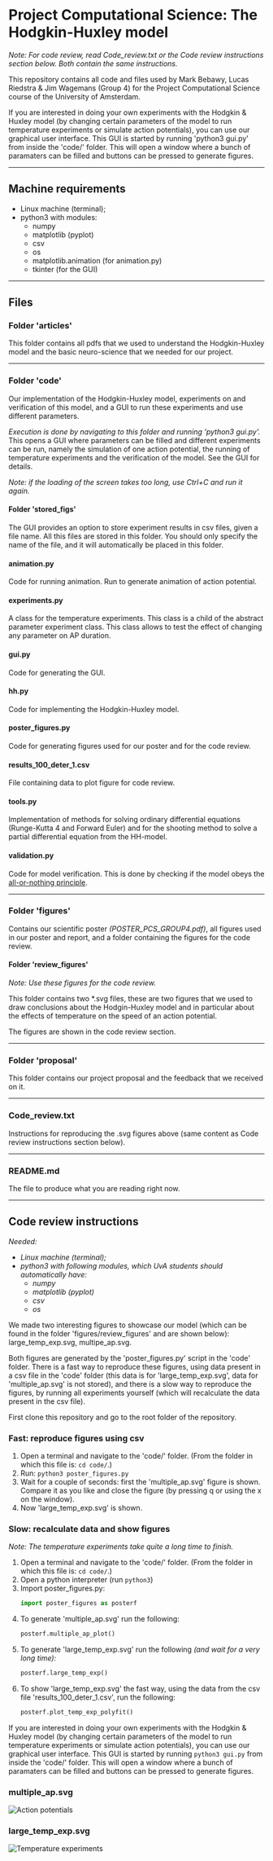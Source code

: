 # Project Computational Science: The Hodgkin-Huxley model
*Note: For code review, read Code_review.txt or the Code review instructions section below.*
*Both contain the same instructions.*

This repository contains all code and files used by Mark Bebawy, Lucas Riedstra & Jim Wagemans (Group 4)
for the Project Computational Science course of the University of Amsterdam.

If you are interested in doing your own experiments with
the Hodgkin & Huxley model (by changing
certain parameters of the model to run temperature experiments
or simulate action potentials), you can use our graphical
user interface. This GUI is started by running 'python3 gui.py' from inside the 'code/' folder.
This will open a window where a bunch of paramaters can be filled and buttons can be pressed to generate figures.

---
## Machine requirements
- Linux machine (terminal);
- python3 with modules:
    - numpy
    - matplotlib (pyplot)
    - csv
    - os
    - matplotlib.animation (for animation.py)
    - tkinter (for the GUI)

---
## Files
### Folder 'articles'
This folder contains all pdfs that we used to understand the Hodgkin-Huxley model and
the basic neuro-science that we needed for our project.

------------------
### Folder 'code'
Our implementation of the Hodgkin-Huxley model, experiments on and verification of
this model, and a GUI to run these experiments and use different parameters.

*Execution is done by navigating to this folder and running 'python3 gui.py'.*
This opens a GUI where parameters can be filled and different experiments can be run,
namely the simulation of one action potential, the running of temperature experiments
and the verification of the model. See the GUI for details.

*Note: if the loading of the screen takes too long, use Ctrl+C and run it again.*

#### Folder 'stored_figs'
The GUI provides an option to store experiment results in csv files, given
a file name. All this files are stored in this folder. You should only
specify the name of the file, and it will automatically be placed in this folder.

#### animation.py
Code for running animation. Run to generate animation of action potential.

#### experiments.py
A class for the temperature experiments. This class is a child of the abstract parameter experiment class.
This class allows to test the effect of changing any parameter on AP duration.

#### gui.py
Code for generating the GUI.

#### hh.py
Code for implementing the Hodgkin-Huxley model.

#### poster_figures.py
Code for generating figures used for our poster and for the code review.

#### results_100_deter_1.csv
File containing data to plot figure for code review.

#### tools.py
Implementation of methods for solving ordinary differential equations (Runge-Kutta 4 and Forward Euler)
and for the shooting method to solve a partial differential equation from the HH-model.

#### validation.py
Code for model verification. This is done by checking if the model obeys
the [all-or-nothing principle](https://en.wikipedia.org/wiki/All-or-none_law).

------------------
### Folder 'figures'
Contains our scientific poster *(POSTER_PCS_GROUP4.pdf)*, all figures
used in our poster and report, and a folder containing the figures for the code review.

#### Folder 'review_figures'
*Note: Use these figures for the code review.*

This folder contains two *.svg files, these are two figures that we used to draw conclusions about the
Hodgin-Huxley model and in particular about the effects of temperature on the speed of an action potential.

The figures are shown in the code review section.

---
### Folder 'proposal'
This folder contains our project proposal and the feedback that we received on it.

---
### Code_review.txt
Instructions for reproducing the .svg figures above (same content as Code review instructions
section below).

---
### README.md
The file to produce what you are reading right now.


------------------
## Code review instructions
*Needed:*
- *Linux machine (terminal);*
- *python3 with following modules, which UvA students should automatically have:*
    - *numpy*
    - *matplotlib (pyplot)*
    - *csv*
    - *os*

We made two interesting figures to showcase our model (which can be found in the folder 'figures/review_figures' and are shown below): large_temp_exp.svg, multipe_ap.svg.

Both figures are generated by the 'poster_figures.py' script
in the 'code' folder. There is a fast way to reproduce
these figures, using data present in a csv file in the 'code' folder (this
data is for 'large_temp_exp.svg', data for 'multiple_ap.svg' is not stored),
and there is a slow way to reproduce the figures, by running
all experiments yourself (which will recalculate the data
present in the csv file).

First clone this repository and go to the root folder of the repository.

### Fast: reproduce figures using csv
1. Open a terminal and navigate to the 'code/' folder.
    (From the folder in which this file is: `cd code/`.)
2. Run: `python3 poster_figures.py`
3. Wait for a couple of seconds: first the 'multiple_ap.svg' figure is shown. Compare it as you like and close the figure (by pressing q or using the x on the window).
4. Now 'large_temp_exp.svg' is shown.

### Slow: recalculate data and show figures
*Note: The temperature experiments take quite a long time to finish.*
1. Open a terminal and navigate to the 'code/' folder.
    (From the folder in which this file is: `cd code/`.)
2. Open a python interpreter (run `python3`)
3. Import poster_figures.py:
    ```python
    import poster_figures as posterf
    ```
4. To generate 'multiple_ap.svg' run the following:
    ```python
    posterf.multiple_ap_plot()
    ```
5. To generate 'large_temp_exp.svg' run the following *(and wait for a very long time):*
    ```python
    posterf.large_temp_exp()
    ```
6. To show 'large_temp_exp.svg' the fast way, using the data from the csv file 'results_100_deter_1.csv', run the following:
    ```python
    posterf.plot_temp_exp_polyfit()
    ```

If you are interested in doing your own experiments with
the Hodgkin & Huxley model (by changing
certain parameters of the model to run temperature experiments
or simulate action potentials), you can use our graphical
user interface. This GUI is started by running `python3 gui.py` from inside the 'code/' folder.
This will open a window where a bunch of paramaters can be filled and buttons can be pressed to generate figures.

### multiple_ap.svg
![Action potentials](figures/review_figures/multiple_ap.svg)

### large_temp_exp.svg
![Temperature experiments](figures/review_figures/large_temp_exp.svg)
